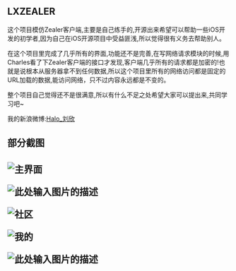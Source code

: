 ## LXZEALER

这个项目模仿Zealer客户端,主要是自己练手的,开源出来希望可以帮助一些iOS开发的初学者,因为自己在iOS开源项目中受益匪浅,所以觉得很有义务去帮助别人。<p>在这个项目里完成了几乎所有的界面,功能还不是完善,在写网络请求模块的时候,用Charles看了下Zealer客户端的接口才发现,客户端几乎所有的请求都是加密的!也就是说根本从服务器拿不到任何数据,所以这个项目里所有的网络访问都是固定的URL加载的数据,能访问网络，只不过内容永远都是不变的。<p>整个项目自己觉得还不是很满意,所以有什么不足之处希望大家可以提出来,共同学习吧~<p>我的新浪微博:[Halo_刘欣][1]
## 部分截图
![主界面][2]<p>
![此处输入图片的描述][3]<p>
![社区][4]<p>
![我的][5]<p>
![此处输入图片的描述][6]<p>
------


  [1]: http://weibo.com/1827545794/profile?topnav=1&wvr=6
  [2]: http://ww4.sinaimg.cn/bmiddle/6cee22c2jw1exrnpnymayj20af0j5jtt.jpg
  [3]: http://ww3.sinaimg.cn/bmiddle/6cee22c2jw1exrnpo3alcj20af0j5mzw.jpg
  [4]: http://ww4.sinaimg.cn/bmiddle/6cee22c2jw1exrnpo8l32j20af0j50w3.jpg
  [5]: http://ww4.sinaimg.cn/bmiddle/6cee22c2jw1exrnpo1a4bj20af0j5759.jpg
  [6]: http://ww1.sinaimg.cn/bmiddle/6cee22c2jw1exrnpo6efyj20af0j5jtm.jpg
    

